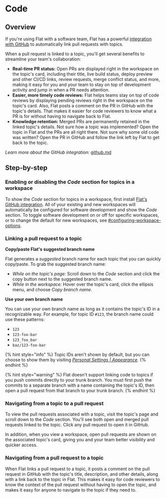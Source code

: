 # Code

## Overview

If you're using Flat with a software team, Flat has a powerful [integration with GitHub](../integrations/github.md) to automatically link pull requests with topics.

When a pull request is linked to a topic, you'll get several benefits to streamline your team's collaboration:

* **Real-time PR status:** Open PRs are displayed right in the workspace on the topic's card, including their title, live build status, deploy preview and other CI/CD links, review requests, merge conflict status, and more, making it easy for you and your team to stay on top of development activity and jump in when a PR needs attention.
* **Easier, more timely code reviews:** Flat helps teams stay on top of code reviews by displaying pending reviews right in the workspace on the topic's card. Also, Flat posts a comment on the PR in GitHub with the topic's details. That makes it easier for code reviewers to know what a PR is for without having to navigate back to Flat.
* **Knowledge retention:** Merged PRs are permanently retained in the linked topic's details. Not sure how a topic was implemented? Open the topic in Flat and the PRs are all right there. Not sure why some old code was written? Open the PR in GitHub and follow the link left by Flat to get back to the topic.&#x20;

_Learn more about the GitHub integration:_ [github.md](../integrations/github.md "mention")

## Step-by-step

### Enabling or disabling the _Code_ section for topics in a workspace

To show the _Code_ section for topics in a workspace, first install [Flat's GitHub integration](../integrations/github.md). All of your existing and new workspaces will automatically be configured for software development and show the _Code_ section. To toggle software development on or off for specific workspaces, or to change the default for new workspaces, see [#configuring-workspace-options](../workspaces/managing-workspaces.md#configuring-workspace-options "mention").

### Linking a pull request to a topic

**Copy/paste Flat's suggested branch name**

Flat generates a _suggested_ branch name for each topic that you can quickly copy/paste. To grab the suggested branch name:

* _While on the topic's page:_ Scroll down to the _Code_ section and click the copy button next to the suggested branch name.
* _While in the workspace:_ Hover over the topic's card, click the ellipsis menu, and choose _Copy branch name_.

**Use your own branch name**

You can use your own branch name as long as it contains the topic's ID in a recognizable way. For example, for topic ID `#123`, the branch name could use these patterns:

* `123`
* `123-foo-bar`
* `123_foo_bar`
* `baz/123-foo-bar`

{% hint style="info" %}
Topic IDs aren't shown by default, but you can choose to show them by visiting [_Personal Settings | Appearance_](https://go.flat.app/settings/appearance)_._
{% endhint %}

{% hint style="warning" %}
Flat doesn't support linking code to topics if you push commits directly to your trunk branch. You must first push the commits to a separate branch with a name containing the topic's ID, then open a pull request from that branch to your trunk branch.
{% endhint %}

### Navigating from a topic to a pull request

To view the pull requests associated with a topic, visit the topic's page and scroll down to the _Code_ section. You'll see both open and merged pull requests linked to the topic. Click any pull request to open it in GitHub.

In addition, when you view a workspace, open pull requests are shown on the associated topic's card, giving you and your team better visibility and quicker access.

### Navigating from a pull request to a topic

When Flat links a pull request to a topic, it posts a comment on the pull request in GitHub with the topic's title, description, and other details, along with a link back to the topic in Flat. This makes it easy for code reviewers to know the context of the pull request without having to open the topic, and makes it easy for anyone to navigate to the topic if they need to.
